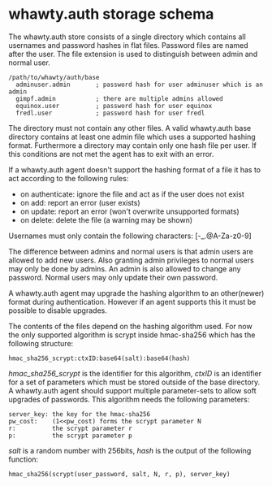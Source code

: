 # whawty.auth storage schema

The whawty.auth store consists of a single directory which contains all
usernames and password hashes in flat files. Password files are named
after the user. The file extension is used to distinguish between admin
and normal user.

    /path/to/whawty/auth/base
      adminuser.admin       ; password hash for user adminuser which is an admin
      gimpf.admin           ; there are multiple admins allowed
      equinox.user          ; password hash for user equinox
      fredl.user            ; password hash for user fredl

The directory must not contain any other files. A valid whawty.auth base
directory contains at least one admin file which uses a supported hashing
format.
Furthermore a directory may contain only one hash file per user.
If this conditions are not met the agent has to exit with an error.

If a whawty.auth agent doesn't support the hashing format of a file it has
to act according to the following rules:

- on authenticate: ignore the file and act as if the user does not exist
- on add: report an error (user exists)
- on update: report an error (won't overwrite unsupported formats)
- on delete: delete the file (a warning may be shown)

Usernames must only contain the following characters: [-_.@A-Za-z0-9]

The difference between admins and normal users is that admin users are
allowed to add new users. Also granting admin privileges to normal users
may only be done by admins. An admin is also allowed to change any password.
Normal users may only update their own password.

A whawty.auth agent may upgrade the hashing algorithm to an other(newer)
format during authentication.
However if an agent supports this it must be possible to disable upgrades.

The contents of the files depend on the hashing algorithm used. For now
the only supported algorithm is scrypt inside hmac-sha256 which has the
following structure:

    hmac_sha256_scrypt:ctxID:base64(salt):base64(hash)

_hmac_sha256_scrypt_ is the identifier for this algorithm, _ctxID_ is an
identifier for a set of parameters which must be stored outside of the base
directory. A whawty.auth agent should support multiple parameter-sets to allow
soft upgrades of passwords. This algorithm needs the following parameters:

    server_key: the key for the hmac-sha256
    pw_cost:    (1<<pw_cost) forms the scrypt parameter N
    r:          the scrypt parameter r
    p:          the scrypt parameter p

_salt_ is a random number with 256bits, _hash_ is the output of the following
function:

    hmac_sha256(scrypt(user_password, salt, N, r, p), server_key)
